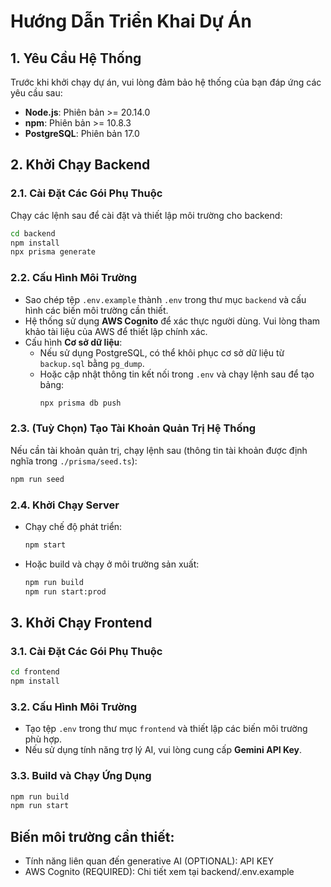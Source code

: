 # Hướng Dẫn Triển Khai Dự Án

## 1. Yêu Cầu Hệ Thống
Trước khi khởi chạy dự án, vui lòng đảm bảo hệ thống của bạn đáp ứng các yêu cầu sau:
- **Node.js**: Phiên bản >= 20.14.0
- **npm**: Phiên bản >= 10.8.3
- **PostgreSQL**: Phiên bản 17.0

## 2. Khởi Chạy Backend

### 2.1. Cài Đặt Các Gói Phụ Thuộc
Chạy các lệnh sau để cài đặt và thiết lập môi trường cho backend:
```bash
cd backend
npm install
npx prisma generate
```

### 2.2. Cấu Hình Môi Trường
- Sao chép tệp `.env.example` thành `.env` trong thư mục `backend` và cấu hình các biến môi trường cần thiết.
- Hệ thống sử dụng **AWS Cognito** để xác thực người dùng. Vui lòng tham khảo tài liệu của AWS để thiết lập chính xác.
- Cấu hình **Cơ sở dữ liệu**:
  - Nếu sử dụng PostgreSQL, có thể khôi phục cơ sở dữ liệu từ `backup.sql` bằng `pg_dump`.
  - Hoặc cập nhật thông tin kết nối trong `.env` và chạy lệnh sau để tạo bảng:
    ```bash
    npx prisma db push
    ```

### 2.3. (Tuỳ Chọn) Tạo Tài Khoản Quản Trị Hệ Thống
Nếu cần tài khoản quản trị, chạy lệnh sau (thông tin tài khoản được định nghĩa trong `./prisma/seed.ts`):
```bash
npm run seed
```

### 2.4. Khởi Chạy Server
- Chạy chế độ phát triển:
  ```bash
  npm start
  ```
- Hoặc build và chạy ở môi trường sản xuất:
  ```bash
  npm run build
  npm run start:prod
  ```

## 3. Khởi Chạy Frontend

### 3.1. Cài Đặt Các Gói Phụ Thuộc
```bash
cd frontend
npm install
```

### 3.2. Cấu Hình Môi Trường
- Tạo tệp `.env` trong thư mục `frontend` và thiết lập các biến môi trường phù hợp.
- Nếu sử dụng tính năng trợ lý AI, vui lòng cung cấp **Gemini API Key**.

### 3.3. Build và Chạy Ứng Dụng
```bash
npm run build
npm run start
```

## Biến môi trường cần thiết:
- Tính năng liên quan đến generative AI (OPTIONAL): API KEY
- AWS Cognito (REQUIRED): Chi tiết xem tại backend/.env.example
